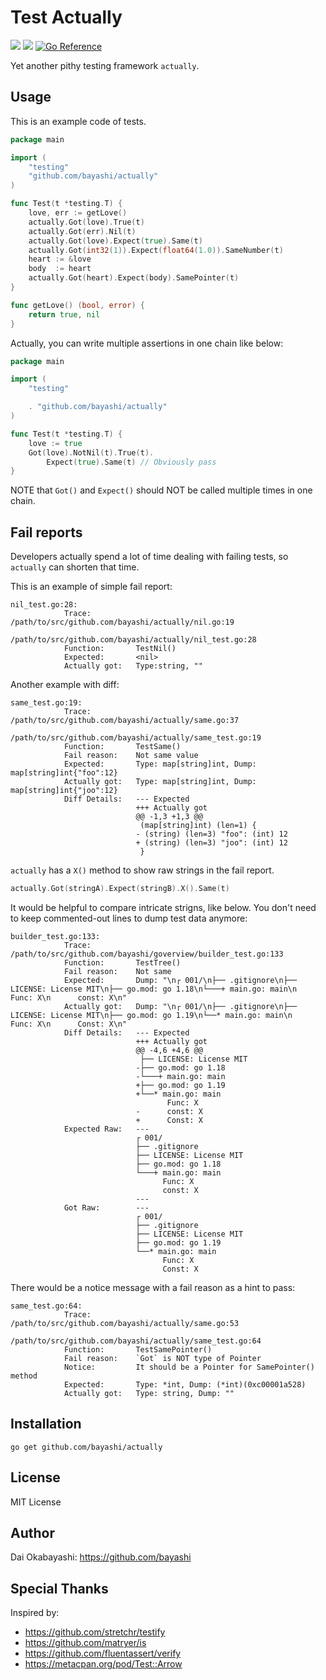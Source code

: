 # Test Actually

<a href="https://github.com/bayashi/actually/blob/main/LICENSE"><img src="https://img.shields.io/badge/LICENSE-MIT-GREEN.png"></a>
<a href="https://github.com/bayashi/actually/actions"><img src="https://github.com/bayashi/actually/workflows/main/badge.svg?_t=1681289447"/></a>
<a href="https://pkg.go.dev/github.com/bayashi/actually"><img src="https://pkg.go.dev/badge/github.com/bayashi/actually.svg" alt="Go Reference"></a>

Yet another pithy testing framework `actually`.

## Usage

This is an example code of tests.

```go
package main

import (
    "testing"
    "github.com/bayashi/actually"
)

func Test(t *testing.T) {
    love, err := getLove()
    actually.Got(love).True(t)
    actually.Got(err).Nil(t)
    actually.Got(love).Expect(true).Same(t)
    actually.Got(int32(1)).Expect(float64(1.0)).SameNumber(t)
    heart := &love
    body  := heart
    actually.Got(heart).Expect(body).SamePointer(t)
}

func getLove() (bool, error) {
    return true, nil
}
```

Actually, you can write multiple assertions in one chain like below:

```go
package main

import (
	"testing"

	. "github.com/bayashi/actually"
)

func Test(t *testing.T) {
    love := true
    Got(love).NotNil(t).True(t).
        Expect(true).Same(t) // Obviously pass
}
```

NOTE that `Got()` and `Expect()` should NOT be called multiple times in one chain.

## Fail reports

Developers actually spend a lot of time dealing with failing tests, so `actually` can shorten that time.

This is an example of simple fail report:

```
nil_test.go:28:
            Trace:          /path/to/src/github.com/bayashi/actually/nil.go:19
                                    /path/to/src/github.com/bayashi/actually/nil_test.go:28
            Function:       TestNil()
            Expected:       <nil>
            Actually got:   Type:string, ""
```

Another example with diff:

```
same_test.go:19:
            Trace:          /path/to/src/github.com/bayashi/actually/same.go:37
                                    /path/to/src/github.com/bayashi/actually/same_test.go:19
            Function:       TestSame()
            Fail reason:    Not same value
            Expected:       Type: map[string]int, Dump: map[string]int{"foo":12}
            Actually got:   Type: map[string]int, Dump: map[string]int{"joo":12}
            Diff Details:   --- Expected
                            +++ Actually got
                            @@ -1,3 +1,3 @@
                             (map[string]int) (len=1) {
                            - (string) (len=3) "foo": (int) 12
                            + (string) (len=3) "joo": (int) 12
                             }
```

`actually` has a `X()` method to show raw strings in the fail report.

```go
actually.Got(stringA).Expect(stringB).X().Same(t)
```

It would be helpful to compare intricate strigns, like below. You don't need to keep commented-out lines to dump test data anymore:

```
builder_test.go:133:
            Trace:          /path/to/src/github.com/bayashi/goverview/builder_test.go:133
            Function:       TestTree()
            Fail reason:    Not same
            Expected:       Dump: "\n┌ 001/\n├── .gitignore\n├── LICENSE: License MIT\n├── go.mod: go 1.18\n└───+ main.go: main\n      Func: X\n      const: X\n"
            Actually got:   Dump: "\n┌ 001/\n├── .gitignore\n├── LICENSE: License MIT\n├── go.mod: go 1.19\n└──* main.go: main\n      Func: X\n      Const: X\n"
            Diff Details:   --- Expected
                            +++ Actually got
                            @@ -4,6 +4,6 @@
                             ├── LICENSE: License MIT
                            -├── go.mod: go 1.18
                            -└───+ main.go: main
                            +├── go.mod: go 1.19
                            +└──* main.go: main
                                   Func: X
                            -      const: X
                            +      Const: X
            Expected Raw:   ---
                            ┌ 001/
                            ├── .gitignore
                            ├── LICENSE: License MIT
                            ├── go.mod: go 1.18
                            └───+ main.go: main
                                  Func: X
                                  const: X
                            ---
            Got Raw:        ---
                            ┌ 001/
                            ├── .gitignore
                            ├── LICENSE: License MIT
                            ├── go.mod: go 1.19
                            └──* main.go: main
                                  Func: X
                                  Const: X
```

There would be a notice message with a fail reason as a hint to pass:

```
same_test.go:64:
            Trace:          /path/to/src/github.com/bayashi/actually/same.go:53
                                    /path/to/src/github.com/bayashi/actually/same_test.go:64
            Function:       TestSamePointer()
            Fail reason:    `Got` is NOT type of Pointer
            Notice:         It should be a Pointer for SamePointer() method
            Expected:       Type: *int, Dump: (*int)(0xc00001a528)
            Actually got:   Type: string, Dump: ""
```

## Installation

    go get github.com/bayashi/actually

## License

MIT License

## Author

Dai Okabayashi: https://github.com/bayashi

## Special Thanks

Inspired by:

* https://github.com/stretchr/testify
* https://github.com/matryer/is
* https://github.com/fluentassert/verify
* https://metacpan.org/pod/Test::Arrow
